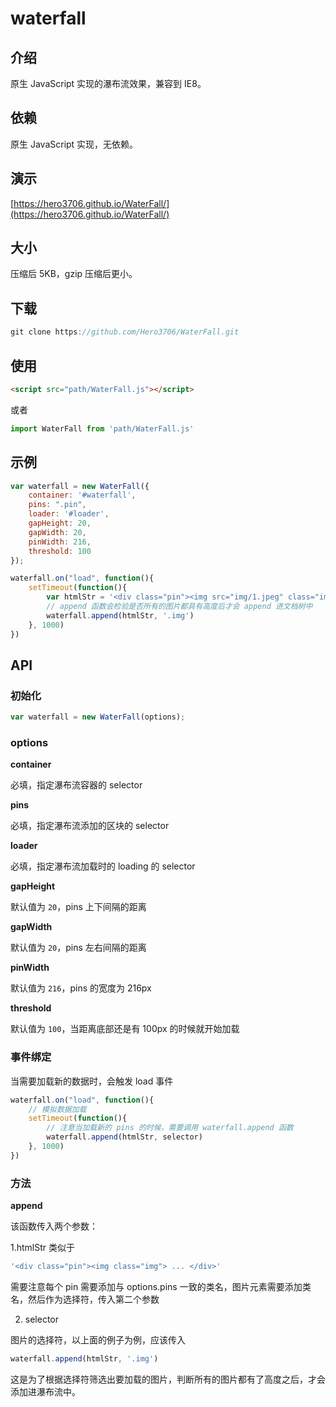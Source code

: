 # waterfall

## 介绍

原生 JavaScript 实现的瀑布流效果，兼容到 IE8。


## 依赖

原生 JavaScript 实现，无依赖。

## 演示

[https://hero3706.github.io/WaterFall/](https://hero3706.github.io/WaterFall/)

## 大小

压缩后 5KB，gzip 压缩后更小。

## 下载

```js
git clone https://github.com/Hero3706/WaterFall.git
```

## 使用

```html
<script src="path/WaterFall.js"></script>
```

或者

```js
import WaterFall from 'path/WaterFall.js'
```

## 示例

```js
var waterfall = new WaterFall({
    container: '#waterfall',
    pins: ".pin",
    loader: '#loader',
    gapHeight: 20,
    gapWidth: 20,
    pinWidth: 216,
    threshold: 100
});

waterfall.on("load", function(){
    setTimeout(function(){
        var htmlStr = '<div class="pin"><img src="img/1.jpeg" class="img"><p class="description">文字</p></div>';
        // append 函数会检验是否所有的图片都具有高度后才会 append 进文档树中
        waterfall.append(htmlStr, '.img')
    }, 1000)
})
```

## API

### 初始化

```js
var waterfall = new WaterFall(options);
```

### options

**container**

必填，指定瀑布流容器的 selector

**pins**

必填，指定瀑布流添加的区块的 selector

**loader**

必填，指定瀑布流加载时的 loading 的 selector

**gapHeight**

默认值为 `20`，pins 上下间隔的距离

**gapWidth**

默认值为 `20`，pins 左右间隔的距离

**pinWidth**

默认值为 `216`，pins 的宽度为 216px

**threshold**

默认值为 `100`，当距离底部还是有 100px 的时候就开始加载

### 事件绑定

当需要加载新的数据时，会触发 load 事件

```js
waterfall.on("load", function(){
    // 模拟数据加载
    setTimeout(function(){
        // 注意当加载新的 pins 的时候，需要调用 waterfall.append 函数
        waterfall.append(htmlStr, selector)
    }, 1000)
})
```

### 方法

**append**

该函数传入两个参数：

1.htmlStr 类似于

```js
'<div class="pin"><img class="img"> ... </div>'
```

需要注意每个 pin 需要添加与 options.pins 一致的类名，图片元素需要添加类名，然后作为选择符，传入第二个参数

2. selector

图片的选择符，以上面的例子为例，应该传入

```js
waterfall.append(htmlStr, '.img')
```

这是为了根据选择符筛选出要加载的图片，判断所有的图片都有了高度之后，才会添加进瀑布流中。
